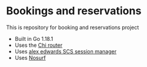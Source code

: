 # Bookings and reservations

This is repository for booking and reservations project

- Built in Go 1.18.1
- Uses the [Chi router](https://github.com/go-chi/chi)
- Uses [alex edwards SCS session manager](https://github.com/alexedwards/scs)
- Uses [Nosurf](https://github.com/justinas/nosurf)
